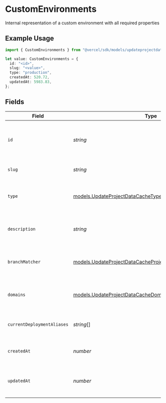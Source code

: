 # CustomEnvironments

Internal representation of a custom environment with all required properties

## Example Usage

```typescript
import { CustomEnvironments } from "@vercel/sdk/models/updateprojectdatacacheop.js";

let value: CustomEnvironments = {
  id: "<id>",
  slug: "<value>",
  type: "production",
  createdAt: 520.72,
  updatedAt: 5983.83,
};
```

## Fields

| Field                                                                                                                          | Type                                                                                                                           | Required                                                                                                                       | Description                                                                                                                    |
| ------------------------------------------------------------------------------------------------------------------------------ | ------------------------------------------------------------------------------------------------------------------------------ | ------------------------------------------------------------------------------------------------------------------------------ | ------------------------------------------------------------------------------------------------------------------------------ |
| `id`                                                                                                                           | *string*                                                                                                                       | :heavy_check_mark:                                                                                                             | Unique identifier for the custom environment (format: env_*)                                                                   |
| `slug`                                                                                                                         | *string*                                                                                                                       | :heavy_check_mark:                                                                                                             | URL-friendly name of the environment                                                                                           |
| `type`                                                                                                                         | [models.UpdateProjectDataCacheType](../models/updateprojectdatacachetype.md)                                                   | :heavy_check_mark:                                                                                                             | The type of environment (production, preview, or development)                                                                  |
| `description`                                                                                                                  | *string*                                                                                                                       | :heavy_minus_sign:                                                                                                             | Optional description of the environment's purpose                                                                              |
| `branchMatcher`                                                                                                                | [models.UpdateProjectDataCacheProjectsResponseBranchMatcher](../models/updateprojectdatacacheprojectsresponsebranchmatcher.md) | :heavy_minus_sign:                                                                                                             | Configuration for matching git branches to this environment                                                                    |
| `domains`                                                                                                                      | [models.UpdateProjectDataCacheDomains](../models/updateprojectdatacachedomains.md)[]                                           | :heavy_minus_sign:                                                                                                             | List of domains associated with this environment                                                                               |
| `currentDeploymentAliases`                                                                                                     | *string*[]                                                                                                                     | :heavy_minus_sign:                                                                                                             | List of aliases for the current deployment                                                                                     |
| `createdAt`                                                                                                                    | *number*                                                                                                                       | :heavy_check_mark:                                                                                                             | Timestamp when the environment was created                                                                                     |
| `updatedAt`                                                                                                                    | *number*                                                                                                                       | :heavy_check_mark:                                                                                                             | Timestamp when the environment was last updated                                                                                |
